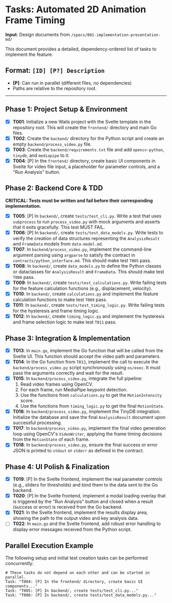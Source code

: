 # Tasks: Automated 2D Animation Frame Timing

**Input**: Design documents from `/specs/001-implementation-presentation-md/`

This document provides a detailed, dependency-ordered list of tasks to implement the feature.

## Format: `[ID] [P?] Description`
- **[P]**: Can run in parallel (different files, no dependencies)
- Paths are relative to the repository root.

---

## Phase 1: Project Setup & Environment

- [x] **T001**: Initialize a new Wails project with the Svelte template in the repository root. This will create the `frontend/` directory and main Go files.
- [x] **T002**: Create the `backend/` directory for the Python script and create an empty `backend/process_video.py` file.
- [x] **T003**: Create the `backend/requirements.txt` file and add `opencv-python`, `tinydb`, and `mediapipe` to it.
- [x] **T004**: [P] In the `frontend/` directory, create basic UI components in Svelte for video file input, a placeholder for parameter controls, and a "Run Analysis" button.

## Phase 2: Backend Core & TDD

**CRITICAL: Tests must be written and fail before their corresponding implementation.**

- [x] **T005**: [P] In `backend/`, create `tests/test_cli.py`. Write a test that uses `subprocess` to run `process_video.py` with mock arguments and asserts that it exits gracefully. This test MUST FAIL.
- [x] **T006**: [P] In `backend/`, create `tests/test_data_models.py`. Write tests to verify the creation of data structures representing the `AnalysisResult` and `FrameData` models from `data-model.md`.
- [x] **T007**: In `backend/process_video.py`, implement the command-line argument parsing using `argparse` to satisfy the contract in `contracts/python_interface.md`. This should make test `T005` pass.
- [x] **T008**: In `backend/`, create `data_models.py` to define the Python classes or dataclasses for `AnalysisResult` and `FrameData`. This should make test `T006` pass.
- [x] **T009**: In `backend/`, create `tests/test_calculations.py`. Write failing tests for the feature calculation functions (e.g., displacement, velocity).
- [x] **T010**: In `backend/`, create `calculations.py` and implement the feature calculation functions to make test `T009` pass.
- [x] **T011**: In `backend/`, create `tests/test_timing_logic.py`. Write failing tests for the hysteresis and frame timing logic.
- [x] **T012**: In `backend/`, create `timing_logic.py` and implement the hysteresis and frame selection logic to make test `T011` pass.

## Phase 3: Integration & Implementation

- [x] **T013**: In `main.go`, implement the Go function that will be called from the Svelte UI. This function should accept the video path and parameters.
- [x] **T014**: In the Go function from `T013`, implement the call to execute the `backend/process_video.py` script synchronously using `os/exec`. It must pass the arguments correctly and wait for the result.
- [x] **T015**: In `backend/process_video.py`, integrate the full pipeline: 
    1. Read video frames using OpenCV.
    2. For each frame, run MediaPipe keypoint detection.
    3. Use the functions from `calculations.py` to get the `MotionIntensity` score.
    4. Use the functions from `timing_logic.py` to get the final `MotionState`.
- [x] **T016**: In `backend/process_video.py`, implement the TinyDB integration. Initialize the database and save the final `AnalysisResult` document upon successful processing.
- [x] **T017**: In `backend/process_video.py`, implement the final video generation loop using OpenCV's `VideoWriter`, applying the frame timing decisions from the `MotionState` of each frame.
- [x] **T018**: In `backend/process_video.py`, ensure the final success or error JSON is printed to `stdout` or `stderr` as defined in the contract.

## Phase 4: UI Polish & Finalization

- [x] **T019**: [P] In the Svelte frontend, implement the real parameter controls (e.g., sliders for thresholds) and bind them to the data sent to the Go backend.
- [x] **T020**: [P] In the Svelte frontend, implement a modal loading overlay that is triggered by the "Run Analysis" button and closed when a result (success or error) is received from the Go backend.
- [x] **T021**: In the Svelte frontend, implement the results display area, showing the path to the output video and key analysis data.
- [ ] **T022**: In `main.go` and the Svelte frontend, add robust error handling to display error messages received from the Python script.

## Parallel Execution Example

The following setup and initial test creation tasks can be performed concurrently:

```
# These tasks do not depend on each other and can be started in parallel.
Task: "T004: [P] In the frontend/ directory, create basic UI components..."
Task: "T005: [P] In backend/, create tests/test_cli.py..."
Task: "T006: [P] In backend/, create tests/test_data_models.py..."
```